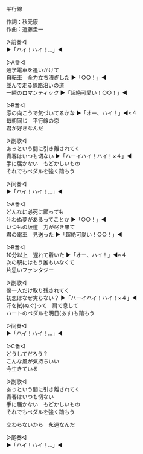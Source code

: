 平行線  
  
作詞：秋元康  
作曲：近藤圭一  
  
▷前奏◁  
▶「ハイ！ハイ！…」◀   
  
▷A番◁  
通学電車を追いかけて  
自転車　全力立ち漕ぎした ▶「○○！」◀   
並んで走る線路沿いの道  
一瞬のロマンティック ▶「超絶可愛い！○○！」◀   
  
▷B番◁  
窓の向こうで気づいてるかな ▶「オー、ハイ！」◀×４   
毎朝同じ　平行線の恋  
君が好きなんだ  
  
▷副歌◁  
あっという間に引き離されてく  
青春はいつも切ない ▶「ハーイハイ！ハイ！×４」◀   
手に届かない　もどかしいもの  
それでもペダルを強く踏もう  
  
▷间奏◁   
▶「ハイ！ハイ！…」◀   
  
▷A番◁   
どんなに必死に願っても  
叶わぬ夢があるってことか ▶「○○！」◀   
いつもの坂道　力が尽き果て  
君の電車　見送った ▶「超絶可愛い！○○！」◀   
  
▷B番◁   
10分以上　遅れて着いた ▶「オー、ハイ！」◀×４   
次の駅にはもう誰もいなくて  
片思いファンタジー  
  
▷副歌◁   
僕一人だけ取り残されてく  
初恋はなぜ実らない？ ▶「ハーイハイ！ハイ！×４」◀   
汗を拭(ぬぐ)って　肩で息して  
ハートのペダルを明日(あす)も踏もう  
  
▷间奏◁   
▶「ハイ！ハイ！…」◀   
  
▷C番◁   
どうしてだろう？  
こんな風が気持ちいい  
今生きている  
  
▷副歌◁   
あっという間に引き離されてく  
青春はいつも切ない  
手に届かない　もどかしいもの  
それでもペダルを強く踏もう  
  
交わらないから　永遠なんだ  
  
▷尾奏◁   
▶「ハイ！ハイ！…」◀   
